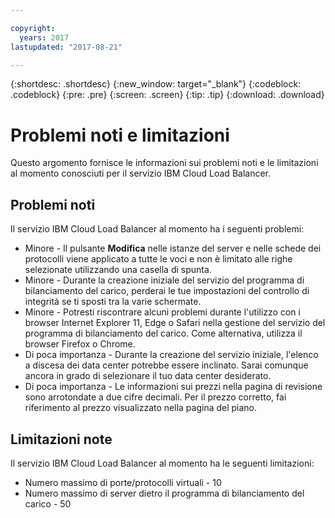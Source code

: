 ```yaml
---

copyright:
  years: 2017
lastupdated: "2017-08-21"

---
```


{:shortdesc: .shortdesc}
{:new_window: target="_blank"}
{:codeblock: .codeblock}
{:pre: .pre}
{:screen: .screen}
{:tip: .tip}
{:download: .download}

# Problemi noti e limitazioni
Questo argomento fornisce le informazioni sui problemi noti e le limitazioni al momento conosciuti per il servizio IBM Cloud Load Balancer.

## Problemi noti
Il servizio IBM Cloud Load Balancer al momento ha i seguenti problemi:

* Minore - Il pulsante **Modifica** nelle istanze del server e nelle schede dei protocolli viene applicato a tutte le voci e non è limitato alle righe selezionate utilizzando una casella di spunta. 
* Minore - Durante la creazione iniziale del servizio del programma di bilanciamento del carico, perderai le tue impostazioni del controllo di integrità se ti sposti tra la varie schermate.
* Minore - Potresti riscontrare alcuni problemi durante l'utilizzo con i browser Internet Explorer 11, Edge o Safari nella gestione del servizio del programma di bilanciamento del carico. Come alternativa, utilizza il browser Firefox o Chrome. 
* Di poca importanza - Durante la creazione del servizio iniziale, l'elenco a discesa dei data center potrebbe essere inclinato. Sarai comunque ancora in grado di selezionare il tuo data center desiderato.
* Di poca importanza - Le informazioni sui prezzi nella pagina di revisione sono arrotondate a due cifre decimali. Per il prezzo corretto, fai riferimento al prezzo visualizzato nella pagina del piano.

## Limitazioni note
Il servizio IBM Cloud Load Balancer al momento ha le seguenti limitazioni:

* Numero massimo di porte/protocolli virtuali - 10
* Numero massimo di server dietro il programma di bilanciamento del carico - 50
